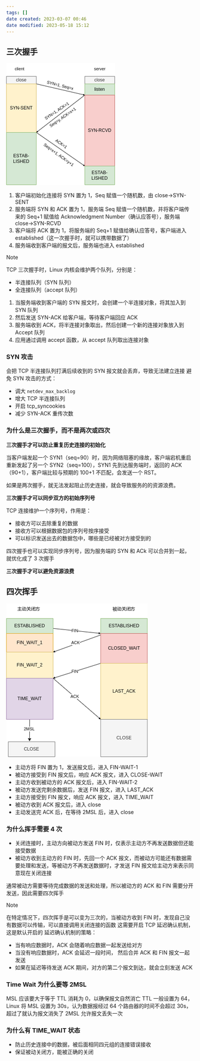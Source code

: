 ```yaml
---
tags: []
date created: 2023-03-07 00:46
date modified: 2023-05-18 15:12
---
```


## 三次握手

![tcp握手](attachments/tcp握手.png)

1. 客户端初始化连接将 SYN 置为 1，Seq 赋值一个随机数，由 close->SYN-SENT
2. 服务端将 SYN 和 ACK 置为 1，服务端 Seq 赋值一个随机数，并将客户端传来的 Seq+1 赋值给 Acknowledgment Number（确认应答号），服务端 close->SYN-RCVD
3. 客户端将 ACK 置为 1，将服务端的 Seq+1 赋值给确认应答号，客户端进入 established（这一次握手时，就可以携带数据了）
4. 服务端收到客户端的报文后，服务端也进入 established

>[!note]
>TCP 三次握手时，Linux 内核会维护两个队列，分别是：
>- 半连接队列（SYN 队列）
>- 全连接队列（accept 队列）
> 
> 1. 当服务端收到客户端的 SYN 报文时，会创建一个半连接对象，将其加入到 SYN 队列
> 2. 然后发送 SYN-ACK 给客户端，等待客户端回应 ACK
> 3. 服务端收到 ACK，将半连接对象取出，然后创建一个新的连接对象放入到 Accept 队列
> 4. 应用通过调用 accept 函数，从 accept 队列取出连接对象

### SYN 攻击

会把 TCP 半连接队列打满后续收到的 SYN 报文就会丢弃，导致无法建立连接
避免 SYN 攻击的方式：
- 调大 `netdev_max_backlog`
- 增大 TCP 半连接队列
- 开启 tcp_syncookies
- 减少 SYN-ACK 重传次数

### 为什么是三次握手，而不是两次或四次

**三次握手才可以防止重复历史连接的初始化**

当客户端发起一个 SYN1（seq=90）时，因为网络阻塞的缘故，客户端宕机重启重新发起了另一个 SYN2（seq=100），SYN1 先到达服务端时，返回的 ACK（90+1），客户端比较与预期的 100+1 不匹配，会发送一个 RST。

如果是两次握手，就无法发起阻止历史连接，就会导致服务的的资源浪费。

**三次握手才可以同步双方的初始序列号**

TCP 连接维护一个序列号，作用是：
- 接收方可以去除重复的数据
- 接收方可以根据数据包的序列号按序接受
- 可以标识发送出去的数据包中，哪些是已经被对方接受到的

四次握手也可以实现同步序列号，因为服务端的 SYN 和 ACk 可以合并到一起，就优化成了 3 次握手

**三次握手才可以避免资源浪费**

## 四次挥手

![tcp挥手](attachments/tcp挥手.png)

- 主动方将 FIN 置为 1，发送报文后，进入 FIN-WAIT-1
- 被动方接受到 FIN 报文后，响应 ACK 报文，进入 CLOSE-WAIT
- 主动方收到被动方的 ACK 报文后，进入 FIN-WAIT-2
- 被动方发送完剩余数据后，发送 FIN 报文，进入 LAST_ACK
- 主动方接受到 FIN 报文，响应 ACK 报文，进入 TIME_WAIT
- 被动方收到 ACK 报文后，进入 close
- 主动发送完 ACK 后，在等待 2MSL 后，进入 close

### 为什么挥手需要 4 次

- 关闭连接时，主动方向被动方发送 FIN 时，仅表示主动方不再发送数据但还能接受数据
- 被动方收到主动方的 FIN 时，先回一个 ACK 报文，而被动方可能还有数据需要处理和发送，等被动方不再发送数据时，才发送 FIN 报文给主动方来表示同意现在关闭连接

通常被动方需要等待完成数据的发送和处理，所以被动方的 ACK 和 FIN 需要分开发送，因此需要四次挥手

>[!note]
>在特定情况下，四次挥手是可以变为三次的，当被动方收到 FIN 时，发现自己没有数据可以传输，可以直接调用关闭连接的函数
>这需要开启 TCP 延迟确认机制，这是默认开启的
>延迟确认机制的策略：
>- 当有响应数据时，ACK 会随着响应数据一起发送给对方
>- 当没有响应数据时，ACK 会延迟一段时间， 然后合并 ACK 和 FIN 报文一起发送
>- 如果在延迟等待发送 ACK 期间，对方的第二个报文到达，就会立刻发送 ACK

### Time Wait 为什么要等 2MSL

MSL 应该要大于等于 TTL 消耗为 0，以确保报文自然消亡
TTL 一般设置为 64，Linux 将 MSL 设置为 30s，认为数据报经过 64 个路由器的时间不会超过 30s，超过了就认为报文消失了
2MSL 允许报文丢失一次

### 为什么有 TIME_WAIT 状态

- 防止历史连接中的数据，被后面相同四元组的连接错误接收
- 保证被动关闭方，能被正确的关闭
